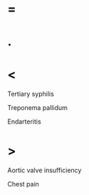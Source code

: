 # =

# .

# <

Tertiary syphilis

Treponema pallidum

Endarteritis

# >

Aortic valve insufficiency

Chest pain
